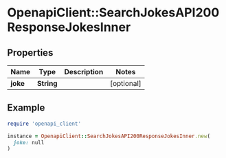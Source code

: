 # OpenapiClient::SearchJokesAPI200ResponseJokesInner

## Properties

| Name | Type | Description | Notes |
| ---- | ---- | ----------- | ----- |
| **joke** | **String** |  | [optional] |

## Example

```ruby
require 'openapi_client'

instance = OpenapiClient::SearchJokesAPI200ResponseJokesInner.new(
  joke: null
)
```

